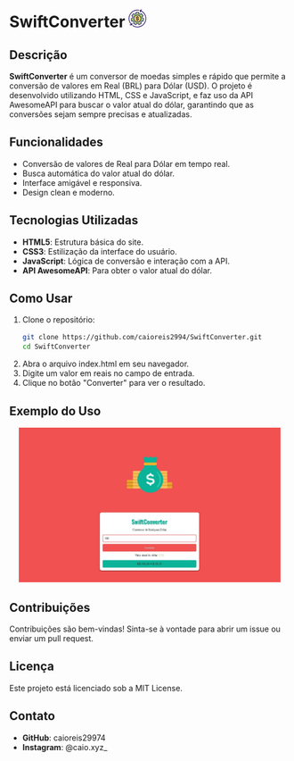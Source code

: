 # SwiftConverter ![SwiftConverter Logo](assets/icon.png)
## Descrição

**SwiftConverter** é um conversor de moedas simples e rápido que permite a conversão de valores em Real (BRL) para Dólar (USD). O projeto é desenvolvido utilizando HTML, CSS e JavaScript, e faz uso da API AwesomeAPI para buscar o valor atual do dólar, garantindo que as conversões sejam sempre precisas e atualizadas.

## Funcionalidades

- Conversão de valores de Real para Dólar em tempo real.
- Busca automática do valor atual do dólar.
- Interface amigável e responsiva.
- Design clean e moderno.

## Tecnologias Utilizadas

- **HTML5**: Estrutura básica do site.
- **CSS3**: Estilização da interface do usuário.
- **JavaScript**: Lógica de conversão e interação com a API.
- **API AwesomeAPI**: Para obter o valor atual do dólar.

## Como Usar

1. Clone o repositório:
   ```bash
   git clone https://github.com/caioreis2994/SwiftConverter.git
   cd SwiftConverter
   ```
2. Abra o arquivo index.html em seu navegador.
3. Digite um valor em reais no campo de entrada.
4. Clique no botão "Converter" para ver o resultado.

## Exemplo do Uso
<p align="center">
  <img width="470" src="assets/example.jpeg">
</p>

## Contribuições
Contribuições são bem-vindas! Sinta-se à vontade para abrir um issue ou enviar um pull request.

## Licença
Este projeto está licenciado sob a MIT License.

## Contato

- **GitHub**: caioreis29974
- **Instagram**: @caio.xyz_
